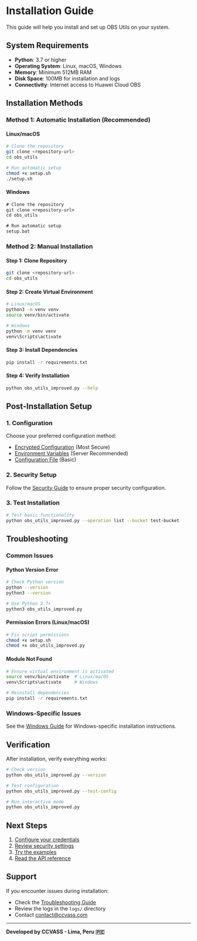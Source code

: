# Installation Guide

This guide will help you install and set up OBS Utils on your system.

## System Requirements

- **Python**: 3.7 or higher
- **Operating System**: Linux, macOS, Windows
- **Memory**: Minimum 512MB RAM
- **Disk Space**: 100MB for installation and logs
- **Connectivity**: Internet access to Huawei Cloud OBS

## Installation Methods

### Method 1: Automatic Installation (Recommended)

#### Linux/macOS
```bash
# Clone the repository
git clone <repository-url>
cd obs_utils

# Run automatic setup
chmod +x setup.sh
./setup.sh
```

#### Windows
```cmd
# Clone the repository
git clone <repository-url>
cd obs_utils

# Run automatic setup
setup.bat
```

### Method 2: Manual Installation

#### Step 1: Clone Repository
```bash
git clone <repository-url>
cd obs_utils
```

#### Step 2: Create Virtual Environment
```bash
# Linux/macOS
python3 -m venv venv
source venv/bin/activate

# Windows
python -m venv venv
venv\Scripts\activate
```

#### Step 3: Install Dependencies
```bash
pip install -r requirements.txt
```

#### Step 4: Verify Installation
```bash
python obs_utils_improved.py --help
```

## Post-Installation Setup

### 1. Configuration
Choose your preferred configuration method:
- [Encrypted Configuration](CONFIGURATION.md#encrypted-configuration) (Most Secure)
- [Environment Variables](CONFIGURATION.md#environment-variables) (Server Recommended)
- [Configuration File](CONFIGURATION.md#configuration-file) (Basic)

### 2. Security Setup
Follow the [Security Guide](SECURITY.md) to ensure proper security configuration.

### 3. Test Installation
```bash
# Test basic functionality
python obs_utils_improved.py --operation list --bucket test-bucket
```

## Troubleshooting

### Common Issues

#### Python Version Error
```bash
# Check Python version
python --version
python3 --version

# Use Python 3.7+
python3 obs_utils_improved.py
```

#### Permission Errors (Linux/macOS)
```bash
# Fix script permissions
chmod +x setup.sh
chmod +x obs_utils_improved.py
```

#### Module Not Found
```bash
# Ensure virtual environment is activated
source venv/bin/activate  # Linux/macOS
venv\Scripts\activate     # Windows

# Reinstall dependencies
pip install -r requirements.txt
```

### Windows-Specific Issues
See the [Windows Guide](WINDOWS_GUIDE.md) for Windows-specific installation instructions.

## Verification

After installation, verify everything works:

```bash
# Check version
python obs_utils_improved.py --version

# Test configuration
python obs_utils_improved.py --test-config

# Run interactive mode
python obs_utils_improved.py
```

## Next Steps

1. [Configure your credentials](CONFIGURATION.md)
2. [Review security settings](SECURITY.md)
3. [Try the examples](EXAMPLES.md)
4. [Read the API reference](API.md)

## Support

If you encounter issues during installation:
- Check the [Troubleshooting Guide](TROUBLESHOOTING.md)
- Review the logs in the `logs/` directory
- Contact [contact@ccvass.com](mailto:contact@ccvass.com)

---

**Developed by CCVASS - Lima, Peru 🇵🇪**
